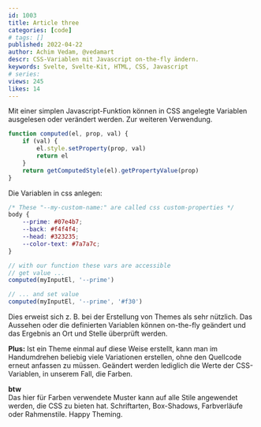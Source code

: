 ```yaml
---
id: 1003
title: Article three
categories: [code]
# tags: []
published: 2022-04-22
author: Achim Vedam, @vedamart
descr: CSS-Variablen mit Javascript on-the-fly ändern.
keywords: Svelte, Svelte-Kit, HTML, CSS, Javascript
# series:
views: 245
likes: 14
---
```


Mit einer simplen Javascript-Funktion können in CSS angelegte Variablen ausgelesen oder verändert werden. Zur weiteren Verwendung.

```js
function computed(el, prop, val) {
	if (val) {
		el.style.setProperty(prop, val)
		return el
	}
	return getComputedStyle(el).getPropertyValue(prop)
}
```

Die Variablen in css anlegen:

```css
/* These "--my-custom-name:" are called css custom-properties */
body {
	--prime: #07e4b7;
	--back: #f4f4f4;
	--head: #323235;
	--color-text: #7a7a7c;
}
```

```js
// with our function these vars are accessible
// get value ...
computed(myInputEl, '--prime')

// ... and set value
computed(myInputEl, '--prime', '#f30')
```

Dies erweist sich z. B. bei der Erstellung von Themes als sehr nützlich. Das Aussehen oder die definierten Variablen können on-the-fly geändert und das Ergebnis an Ort und Stelle überprüft werden.

**Plus:** Ist ein Theme einmal auf diese Weise erstellt, kann man im Handumdrehen beliebig viele Variationen erstellen, ohne den Quellcode erneut anfassen zu müssen. Geändert werden lediglich die Werte der CSS-Variablen, in unserem Fall, die Farben.

**btw**  
Das hier für Farben verwendete Muster kann auf alle Stile angewendet werden, die CSS zu bieten hat. Schriftarten, Box-Shadows, Farbverläufe oder Rahmenstile. Happy Theming.
